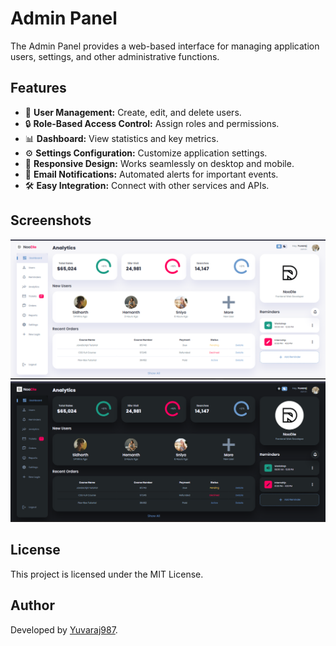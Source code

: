 # Admin Panel

The Admin Panel provides a web-based interface for managing application users, settings, and other administrative functions.

## Features

- 👤 **User Management:** Create, edit, and delete users.
- 🔒 **Role-Based Access Control:** Assign roles and permissions.
- 📊 **Dashboard:** View statistics and key metrics.
- ⚙️ **Settings Configuration:** Customize application settings.
- 📱 **Responsive Design:** Works seamlessly on desktop and mobile.
- 📧 **Email Notifications:** Automated alerts for important events.
- 🛠️ **Easy Integration:** Connect with other services and APIs.

## Screenshots

![Screenshot](/noodle1.png)    ![Screenshot](/noodle2.png)

## License

This project is licensed under the MIT License.

## Author

Developed by [Yuvaraj987](https://github.com/Yuvaraj987).
